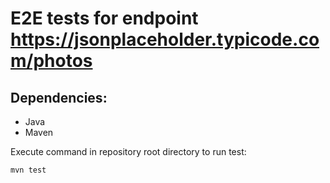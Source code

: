 # E2E tests for endpoint https://jsonplaceholder.typicode.com/photos

## Dependencies:
- Java
- Maven

Execute command in repository root directory to run test:
```
mvn test
```
